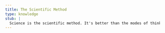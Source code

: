 ```yaml
---
title: The Scientific Method
type: knowledge
stub: |
  Science is the scientific method. It's better than the modes of thinking that came before it, but it is not the best means of finding new truths.
---
```

